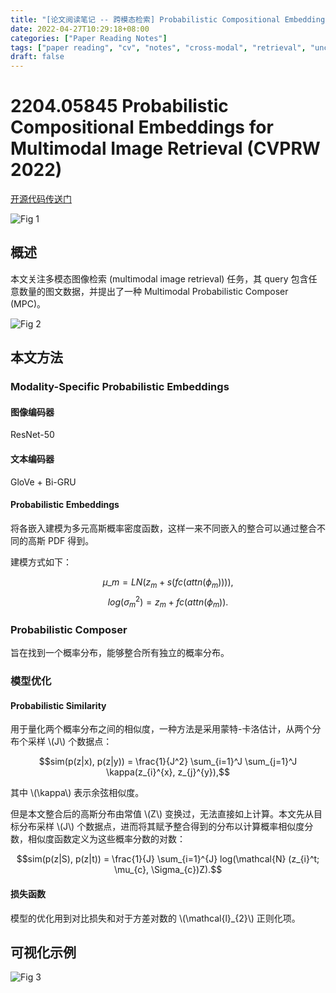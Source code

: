 ```yaml
---
title: "[论文阅读笔记 -- 跨模态检索] Probabilistic Compositional Embeddings for MM IR (CVPRW 2022)"
date: 2022-04-27T10:29:18+08:00
categories: ["Paper Reading Notes"]
tags: ["paper reading", "cv", "notes", "cross-modal", "retrieval", "uncertainty"]
draft: false
---
```


# 2204.05845 Probabilistic Compositional Embeddings for Multimodal Image Retrieval (CVPRW 2022)

[开源代码传送门](https://github.com/andreineculai/MPC)

![Fig 1](/images/2022/PRN223/1.png)

## 概述

本文关注多模态图像检索 (multimodal image retrieval) 任务，其 query 包含任意数量的图文数据，并提出了一种 Multimodal Probabilistic Composer (MPC)。  

![Fig 2](/images/2022/PRN223/2.png)

## 本文方法

### Modality-Specific Probabilistic Embeddings

#### 图像编码器

ResNet-50  

#### 文本编码器

GloVe + Bi-GRU

#### Probabilistic Embeddings

将各嵌入建模为多元高斯概率密度函数，这样一来不同嵌入的整合可以通过整合不同的高斯 PDF 得到。  

建模方式如下：  

$$\mu\_{m} = LN(z_{m} + s(fc(attn(\phi_{m})))),$$
$$log(\sigma_{m}^{2}) = z_{m} + fc(attn(\phi_{m})).$$

### Probabilistic Composer

旨在找到一个概率分布，能够整合所有独立的概率分布。  

### 模型优化

#### Probabilistic Similarity

用于量化两个概率分布之间的相似度，一种方法是采用蒙特-卡洛估计，从两个分布个采样 \\(J\\) 个数据点：  

$$sim(p(z|x), p(z|y)) = \frac{1}{J^2} \sum_{i=1}^J \sum_{j=1}^J \kappa(z_{i}^{x}, z_{j}^{y}),$$

其中 \\(\kappa\\) 表示余弦相似度。  

但是本文整合后的高斯分布由常值 \\(Z\\) 变换过，无法直接如上计算。本文先从目标分布采样 \\(J\\) 个数据点，进而将其赋予整合得到的分布以计算概率相似度分数，相似度函数定义为这些概率分数的对数：  

$$sim(p(z|S), p(z|t)) = \frac{1}{J} \sum_{i=1}^{J} log(\mathcal{N} (z_{i}^t; \mu_{c}, \Sigma_{c})Z).$$

#### 损失函数

模型的优化用到对比损失和对于方差对数的 \\(\mathcal{l}\_{2}\\) 正则化项。  

## 可视化示例

![Fig 3](/images/2022/PRN223/3.png)

